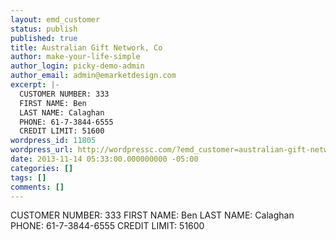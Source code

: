 ```yaml
---
layout: emd_customer
status: publish
published: true
title: Australian Gift Network, Co
author: make-your-life-simple
author_login: picky-demo-admin
author_email: admin@emarketdesign.com
excerpt: |-
  CUSTOMER NUMBER: 333
  FIRST NAME: Ben
  LAST NAME: Calaghan
  PHONE: 61-7-3844-6555
  CREDIT LIMIT: 51600
wordpress_id: 11805
wordpress_url: http://wordpressc.com/?emd_customer=australian-gift-network-co
date: 2013-11-14 05:33:00.000000000 -05:00
categories: []
tags: []
comments: []
---
```

CUSTOMER NUMBER: 333
FIRST NAME: Ben
LAST NAME: Calaghan
PHONE: 61-7-3844-6555
CREDIT LIMIT: 51600
